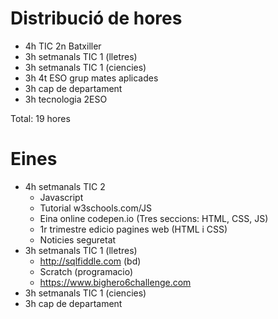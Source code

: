 # Distribució de hores

- 4h TIC 2n Batxiller
- 3h setmanals TIC 1 (lletres)
- 3h setmanals TIC 1 (ciencies)
- 3h 4t ESO grup mates aplicades
- 3h cap de departament
- 3h tecnologia 2ESO

Total: 19 hores

# Eines

- 4h setmanals TIC 2
  - Javascript
  - Tutorial w3schools.com/JS
  - Eina online codepen.io (Tres seccions: HTML, CSS, JS)
  - 1r trimestre edicio pagines web (HTML i CSS)
  - Noticies seguretat
- 3h setmanals TIC 1 (lletres)
  - http://sqlfiddle.com (bd)
  - Scratch (programacio)
  - https://www.bighero6challenge.com
- 3h setmanals TIC 1 (ciencies)
- 3h cap de departament
